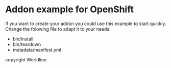 # Addon example for OpenShift

If you want to create your addon you could use this example to start quickly.
Change the folowing file to adapt it to your needs:

* bin/install
* bin/teardown
* metadata/manifest.yml

copyright Worldline
